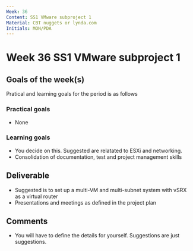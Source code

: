 ```yaml
---
Week: 36
Content: SS1 VMware subproject 1
Material: CBT nuggets or lynda.com
Initials: MON/PDA
---
```


# Week 36 SS1 VMware subproject 1

## Goals of the week(s)
Pratical and learning goals for the period is as follows

### Practical goals
* None

### Learning goals
* You decide on this. Suggested are relatated to ESXi and networking.
* Consolidation of documentation, test and project management skills

## Deliverable
* Suggested is to set up a multi-VM and multi-subnet system with vSRX as a virtual router
* Presentations and meetings as defined in the project plan

## Comments
* You will have to define the details for yourself. Suggestions are just suggestions.
